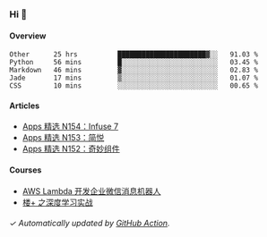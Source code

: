 ### Hi 👋

#### Overview

<!--START_SECTION:waka-->
```text
Other      25 hrs          ██████████████████████▓░░   91.03 % 
Python     56 mins         █░░░░░░░░░░░░░░░░░░░░░░░░   03.45 % 
Markdown   46 mins         ▓░░░░░░░░░░░░░░░░░░░░░░░░   02.83 % 
Jade       17 mins         ▒░░░░░░░░░░░░░░░░░░░░░░░░   01.07 % 
CSS        10 mins         ░░░░░░░░░░░░░░░░░░░░░░░░░   00.65 % 
```
<!--END_SECTION:waka-->

#### Articles

<!-- BLOG:START -->
- [Apps 精选 N154：Infuse 7](https://huhuhang.com/post/product-hunt/product-hunt-n154)
- [Apps 精选 N153：简悦](https://huhuhang.com/post/product-hunt/product-hunt-n153)
- [Apps 精选 N152：奇妙组件](https://huhuhang.com/post/product-hunt/product-hunt-n152)
<!-- BLOG:END -->

#### Courses

<!-- SYL:START -->
- [AWS Lambda 开发企业微信消息机器人](https://lanqiao.cn/courses/2868)
- [楼+ 之深度学习实战](https://lanqiao.cn/courses/2617)
<!-- SYL:END -->

###### ✓ Automatically updated by [GitHub Action](https://github.com/huhuhang/huhuhang/actions).
